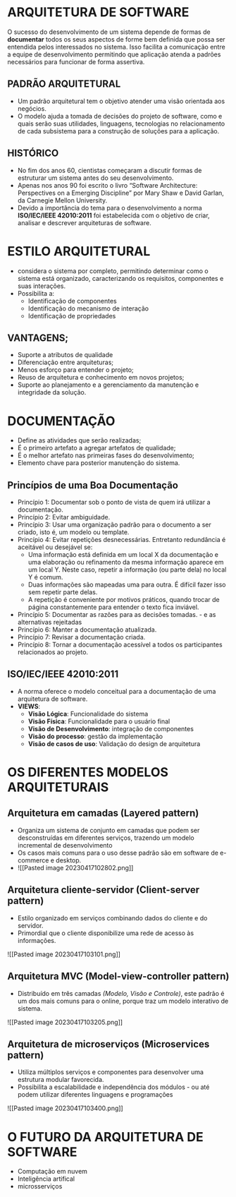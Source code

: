 # ARQUITETURA DE SOFTWARE

O sucesso do desenvolvimento de um sistema depende de formas de **documentar** todos os seus aspectos de forme bem definida que possa ser entendida pelos interessados no sistema. Isso facilita a comunicação entre a equipe de desenvolvimento permitindo que aplicação atenda a padrões necessários para funcionar de forma assertiva.

## PADRÃO ARQUITETURAL

- Um padrão arquitetural tem o objetivo atender uma visão orientada aos negócios.
- O modelo ajuda a tomada de decisões do projeto de software, como e quais serão suas utilidades, linguagens, tecnologias no relacionamento de cada subsistema para a construção de soluções para a aplicação.

## HISTÓRICO

- No fim dos anos 60, cientistas começaram a discutir formas de estruturar um sistema antes do seu desenvolvimento.
- Apenas nos anos 90 foi escrito o livro “Software Architecture: Perspectives on a Emerging Discipline” por Mary Shaw e David Garlan, da Carnegie Mellon University.
- Devido a importância do tema para o desenvolvimento a norma **ISO/IEC/IEEE 42010:2011** foi estabelecida com o objetivo de criar, analisar e descrever arquiteturas de software.

# ESTILO ARQUITETURAL

- considera o sistema por completo, permitindo determinar como o sistema está organizado, caracterizando os requisitos, componentes e suas interações.
- Possibilita a:
	- Identificação de componentes
	- Identificação do mecanismo de interação
	- Identificação de propriedades 

## VANTAGENS;
- Suporte a atributos de qualidade 
- Diferenciação entre arquiteturas;
- Menos esforço para entender o projeto;
- Reuso de arquitetura e conhecimento em novos projetos;
- Suporte ao planejamento e a gerenciamento da manutenção e integridade da solução.

# DOCUMENTAÇÃO

- Define as atividades que serão realizadas;
- É o primeiro artefato a agregar artefatos de qualidade;
- É o melhor artefato nas primeiras fases do desenvolvimento;
- Elemento chave para posterior manutenção do sistema.

## Princípios de uma Boa Documentação

- Princípio 1: Documentar sob o ponto de vista de quem irá utilizar a documentação.
- Princípio 2: Evitar ambiguidade.
- Princípio 3: Usar uma organização padrão para o documento a ser criado, isto é, um modelo ou template.
- Princípio 4: Evitar repetições desnecessárias. Entretanto redundância é aceitável ou desejável se:
	- Uma informação está definida em um local X da documentação e uma elaboração ou refinamento da mesma informação aparece em um local Y. Neste caso, repetir a informação (ou parte dela) no local Y é comum.
	- Duas informações são mapeadas uma para outra. É difícil fazer isso sem repetir parte delas.
	- A repetição é conveniente por motivos práticos, quando trocar de página constantemente para entender o texto fica inviável.
- Princípio 5: Documentar as razões para as decisões tomadas. - e as alternativas rejeitadas
- Princípio 6: Manter a documentação atualizada.
- Princípio 7: Revisar a documentação criada.
- Princípio 8: Tornar a documentação acessível a todos os participantes relacionados ao projeto.

## ISO/IEC/IEEE 42010:2011
- A norma oferece o modelo conceitual para a documentação de uma arquitetura de software.
- **VIEWS**:
	- **Visão Lógica**: Funcionalidade do sistema
	- **Visão Física**: Funcionalidade para o usuário final
	- **Visão de Desenvolvimento**: integração de componentes
	- **Visão do processo**: gestão da implementação
	- **Visão de casos de uso**: Validação do design de arquitetura

# OS DIFERENTES MODELOS ARQUITETURAIS

## Arquitetura em camadas (Layered pattern)

- Organiza um sistema de conjunto em camadas que podem ser desconstruídas em diferentes serviços, trazendo um modelo incremental de desenvolvimento
- Os casos mais comuns para o uso desse padrão são em software de e-commerce e desktop.
- ![[Pasted image 20230417102802.png]]

## Arquitetura cliente-servidor (Client-server pattern)

- Estilo organizado em serviços combinando dados do cliente e do servidor.
- Primordial que o cliente disponibilize uma rede de acesso às informações.

![[Pasted image 20230417103101.png]]


## Arquitetura MVC (Model-view-controller pattern)
- Distribuído em três camadas *(Modelo, Visão e Controle)*, este padrão é um dos mais comuns para o online, porque traz um modelo interativo de sistema.

![[Pasted image 20230417103205.png]]

## Arquitetura de microserviços (Microservices pattern)

- Utiliza múltiplos serviços e componentes para desenvolver uma estrutura modular favorecida.
- Possibilita a escalabilidade e independência dos módulos - ou até podem utilizar diferentes linguagens e programações

![[Pasted image 20230417103400.png]]

# O FUTURO DA ARQUITETURA DE SOFTWARE

- Computação em nuvem
- Inteligência artifical
- microsserviços